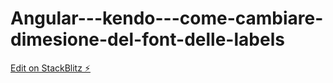 # Angular---kendo---come-cambiare-dimesione-del-font-delle-labels

[Edit on StackBlitz ⚡️](https://stackblitz.com/edit/angular-uucnll-3kmwg9)